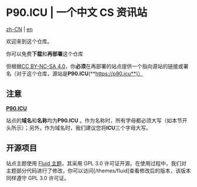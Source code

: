 # P90.ICU | 一个中文 CS 资讯站

[zh-CN](README.md) | [en](README.en.md)

欢迎来到这个仓库。

你可以免费**下载**和**再部署**这个仓库

但根据[CC BY-NC-SA 4.0](https://creativecommons.org/licenses/by-nc-sa/4.0/)，你**必须**在再部署的站点提供一个指向源站的链接或署名（对于这个仓库，源站是**P90.ICU**(**https://p90.icu**)）

## 注意

**[P90.ICU](//p90.ICU)**

站点的**域名**和**名称**均为**P90.ICU** 。作为名称时，所有字母都必须大写（如本节开头所示）；另外，作为域名时，我们建议您将**ICU**三个字母大写。

## 开源项目

站点主题使用 [Fluid 主题](https://github.com/fluid-dev/hexo-theme-fluid)，其采用 GPL 3.0 许可证开源。在使用过程中，我们对主题部分代码进行了修改，你可以访问[/themes/fluid]查看修改后的版本，该版本同样遵守 GPL 3.0 许可证。
